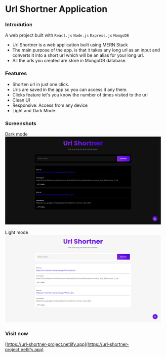 # Url Shortner Application

### Introdution
A web project built with ```React.js``` ```Node.js``` ```Express.js``` ```MongoDB```

- Url Shortner is a web application built using MERN Stack 
- The main purpose of the app. is that it takes any long url as an input and converts it into a short url which will be an alias for your long url.
- All the urls you created are store in MongoDB database.

### Features
- Shorten url in just one click.
- Urls are saved in the app so you can access it any them.
- Clicks feature let's you know the number of times visited to the url
- Clean UI
- Responsive: Access from any device
- Light and Dark Mode.

### Screenshots
Dark mode
![dark_mode](./screenshots/dark.png)

Light mode
![dark_mode](./screenshots/light.png)

### Visit now
[https://url-shortner-project.netlify.app](https://url-shortner-project.netlify.app)
